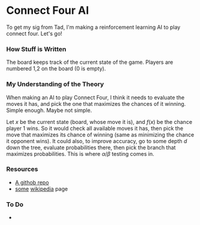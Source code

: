 # Connect Four AI

To get my sig from Tad, I'm making a reinforcement learning AI to play connect four. Let's go!

### How Stuff is Written

The board keeps track of the current state of the game. Players are numbered 1,2 on the board (0 is empty).

### My Understanding of the Theory

When making an AI to play Connect Four, I think it needs to evaluate the moves it has, and pick the one that maximizes the chances of it winning. Simple enough. Maybe not simple.

Let $x$ be the current state (board, whose move it is), and $f(x)$ be the chance player 1 wins. So it would check all available moves it has, then pick the move that maximizes its chance of winning (same as minimizing the chance it opponent wins). It could also, to improve accuracy, go to some depth $d$ down the tree, evaluate probabilities there, then pick the branch that maximizes probabilities. This is where $\alpha/\beta$ testing comes in.

### Resources

- [A githob repo](https://github.com/SamRagusa/Checkers-Reinforcement-Learning)
- [some](https://en.wikipedia.org/wiki/Q-learning) [wikipedia](https://en.wikipedia.org/wiki/Alpha%E2%80%93beta_pruning) page

### To Do

-
